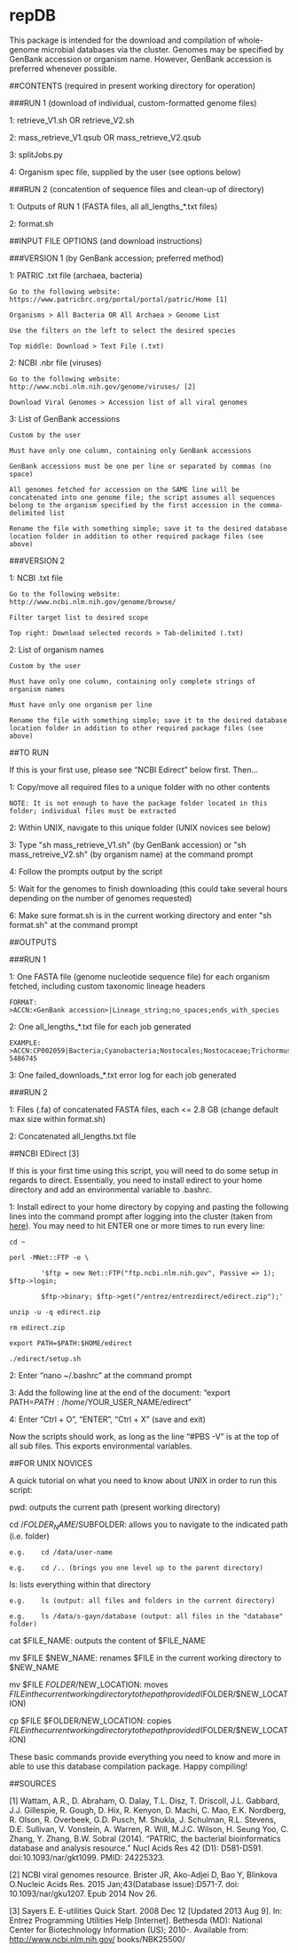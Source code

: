 # repDB

This package is intended for the download and compilation of whole-genome microbial databases via the cluster.
Genomes may be specified by GenBank accession or organism name. However, GenBank accession is preferred whenever possible.

##CONTENTS (required in present working directory for operation)

###RUN 1 (download of individual, custom-formatted genome files)

1: retrieve_V1.sh OR retrieve_V2.sh

2: mass_retrieve_V1.qsub OR mass_retrieve_V2.qsub

3: splitJobs.py

4: Organism spec file, supplied by the user (see options below)

###RUN 2 (concatention of sequence files and clean-up of directory)

1: Outputs of RUN 1 (FASTA files, all all_lengths_*.txt files)

2: format.sh

##INPUT FILE OPTIONS (and download instructions)

###VERSION 1 (by GenBank accession; preferred method)

1: PATRIC .txt file (archaea, bacteria)

	Go to the following website: https://www.patricbrc.org/portal/portal/patric/Home [1]
	
	Organisms > All Bacteria OR All Archaea > Genome List
	
	Use the filters on the left to select the desired species
	
	Top middle: Download > Text File (.txt)
	
2: NCBI .nbr file (viruses)

	Go to the following website: http://www.ncbi.nlm.nih.gov/genome/viruses/ [2]
	
	Download Viral Genomes > Accession list of all viral genomes
	
3: List of GenBank accessions

	Custom by the user
	
	Must have only one column, containing only GenBank accessions
	
	GenBank accessions must be one per line or separated by commas (no space)
	
	All genomes fetched for accession on the SAME line will be concatenated into one genome file; the script assumes all sequences belong to the organism specified by the first accession in the comma-delimited list
	
	Rename the file with something simple; save it to the desired database location folder in addition to other required package files (see above)

###VERSION 2 

1: NCBI .txt file

	Go to the following website: http://www.ncbi.nlm.nih.gov/genome/browse/
	
	Filter target list to desired scope
	
	Top right: Download selected records > Tab-delimited (.txt)
	
2: List of organism names

	Custom by the user
	
	Must have only one column, containing only complete strings of organism names
	
	Must have only one organism per line
	
	Rename the file with something simple; save it to the desired database location folder in addition to other required package files (see above)

##TO RUN

If this is your first use, please see “NCBI Edirect” below first. Then…

1: Copy/move all required files to a unique folder with no other contents

	NOTE: It is not enough to have the package folder located in this folder; individual files must be extracted
	
2: Within UNIX, navigate to this unique folder (UNIX novices see below)

3: Type "sh mass_retrieve_V1.sh" (by GenBank accession) or "sh mass_retreive_V2.sh" (by organism name) at the command prompt

4: Follow the prompts output by the script

5: Wait for the genomes to finish downloading (this could take several hours depending on the number of genomes requested)

6: Make sure format.sh is in the current working directory and enter "sh format.sh" at the command prompt

##OUTPUTS

###RUN 1

1: One FASTA file (genome nucleotide sequence file) for each organism fetched, including custom taxonomic lineage headers
	
	FORMAT:
	>ACCN:<GenBank accession>|Lineage_string;no_spaces;ends_with_species

2: One all_lengths_*.txt file for each job generated
	
	EXAMPLE:
	>ACCN:CP002059|Bacteria;Cyanobacteria;Nostocales;Nostocaceae;Trichormus;Nostoc_azollae_0708	5486745

3: One failed_downloads_*.txt error log for each job generated

###RUN 2 

1: Files (.fa) of concatenated FASTA files, each <= 2.8 GB (change default max size within format.sh)

2: Concatenated all_lengths.txt file

##NCBI EDirect [3]

If this is your first time using this script, you will need to do some setup in regards to direct.
Essentially, you need to install edirect to your home directory and add an environmental variable to .bashrc.

1: Install edirect to your home directory by copying and pasting the following lines into the command prompt after logging into the cluster (taken from [here](http://www.ncbi.nlm.nih.gov/books/NBK179288/)). You may need to hit ENTER one or more times to run every line:

	cd ~
  
	perl -MNet::FTP -e \
  
    		'$ftp = new Net::FTP("ftp.ncbi.nlm.nih.gov", Passive => 1); $ftp->login;
    
     		$ftp->binary; $ftp->get("/entrez/entrezdirect/edirect.zip");'
     
  	unzip -u -q edirect.zip
  
  	rm edirect.zip
  
  	export PATH=$PATH:$HOME/edirect
  
  	./edirect/setup.sh

2: Enter “nano ~/.bashrc” at the command prompt

3: Add the following line at the end of the document: “export PATH=$PATH:/home/$YOUR_USER_NAME/edirect”

4: Enter “Ctrl + O”, “ENTER”, “Ctrl + X” (save and exit)

Now the scripts should work, as long as the line “#PBS -V” is at the top of all sub files. This exports environmental variables. 

##FOR UNIX NOVICES

A quick tutorial on what you need to know about UNIX in order to run this script:

pwd: outputs the current path (present working directory)

cd /$FOLDER_NAME/$SUBFOLDER: allows you to navigate to the indicated path (i.e. folder)

  	e.g. 	cd /data/user-name
   
  	e.g.	cd /.. (brings you one level up to the parent directory)
   
ls: lists everything within that directory

 	e.g. 	ls (output: all files and folders in the current directory)
   
 	e.g.	ls /data/s-gayn/database (output: all files in the "database" folder)
   
cat $FILE_NAME: outputs the content of $FILE_NAME

mv $FILE $NEW_NAME: renames $FILE in the current working directory to $NEW_NAME

mv $FILE $FOLDER/$NEW_LOCATION: moves $FILE in the current working directory to the path provided ($FOLDER/$NEW_LOCATION)

cp $FILE $FOLDER/NEW_LOCATION: copies $FILE in the current working directory to the path provided ($FOLDER/$NEW_LOCATION)
	
These basic commands provide everything you need to know and more in able to use this database compilation package. 
Happy compiling!

##SOURCES

[1]	Wattam, A.R., D. Abraham, O. Dalay, T.L. Disz, T. Driscoll, J.L. Gabbard, J.J. Gillespie, R. Gough, D. Hix, R. Kenyon, D. Machi, C. Mao, E.K. Nordberg, R. Olson, R. 	Overbeek, G.D. Pusch, M. Shukla, J. Schulman, R.L. Stevens, D.E. Sullivan, V. Vonstein, A. Warren, R. Will, M.J.C. Wilson, H. Seung Yoo, C. Zhang, Y. Zhang, B.W. Sobral (2014). “PATRIC, the bacterial bioinformatics database and analysis resource.” Nucl Acids Res 42 (D1): D581-D591. doi:10.1093/nar/gkt1099. PMID: 24225323. 

[2]	NCBI viral genomes resource. Brister JR, Ako-Adjei D, Bao Y, Blinkova O.Nucleic Acids Res. 2015 Jan;43(Database issue):D571-7. doi: 10.1093/nar/gku1207. Epub 2014 Nov 	26. 

[3] 	Sayers E. E-utilities Quick Start. 2008 Dec 12 [Updated 2013 Aug 9]. In: Entrez Programming Utilities Help [Internet]. Bethesda (MD): National Center for Biotechnology Information (US); 2010-. Available from: http://www.ncbi.nlm.nih.gov/ books/NBK25500/
